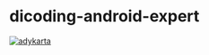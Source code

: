 # dicoding-android-expert
[![adykarta](https://circleci.com/gh/adykarta/dicoding-android-expert.svg?style=svg)](https://circleci.com/gh/adykarta/dicoding-android-expert)
